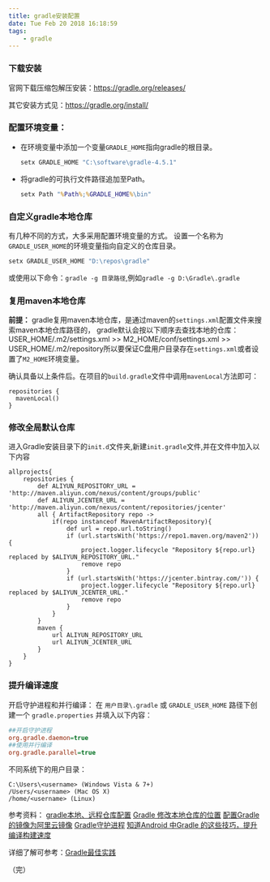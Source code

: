 ```yaml
---
title: gradle安装配置
date: Tue Feb 20 2018 16:18:59
tags:
	- gradle
---
```

### 下载安装
官网下载压缩包解压安装：https://gradle.org/releases/

其它安装方式见：https://gradle.org/install/


### 配置环境变量：
- 在环境变量中添加一个变量`GRADLE_HOME`指向gradle的根目录。
  ```bat
  setx GRADLE_HOME "C:\software\gradle-4.5.1"
  ```
- 将gradle的可执行文件路径追加至Path。
  ```bat
  setx Path "%Path%;%GRADLE_HOME%\bin"
  ```

### 自定义gradle本地仓库
有几种不同的方式，大多采用配置环境变量的方式。
设置一个名称为`GRADLE_USER_HOME`的环境变量指向自定义的仓库目录。
```bat
setx GRADLE_USER_HOME "D:\repos\gradle"
```
或使用以下命令：`gradle -g 目录路径`,例如`gradle -g D:\Gradle\.gradle`

### 复用maven本地仓库
**前提：**
gradle复用maven本地仓库，是通过maven的`settings.xml`配置文件来搜索maven本地仓库路径的，
gradle默认会按以下顺序去查找本地的仓库：
USER_HOME/.m2/settings.xml >> M2_HOME/conf/settings.xml >> USER_HOME/.m2/repository所以要保证C盘用户目录存在`settings.xml`或者设置了`M2_HOME`环境变量。

确认具备以上条件后。在项目的`build.gradle`文件中调用`mavenLocal`方法即可：
```
repositories {
  mavenLocal()
}
```

### 修改全局默认仓库
进入Gradle安装目录下的`init.d`文件夹,新建`init.gradle`文件,并在文件中加入以下内容
```
allprojects{
    repositories {
        def ALIYUN_REPOSITORY_URL = 'http://maven.aliyun.com/nexus/content/groups/public'
        def ALIYUN_JCENTER_URL = 'http://maven.aliyun.com/nexus/content/repositories/jcenter'
        all { ArtifactRepository repo ->
            if(repo instanceof MavenArtifactRepository){
                def url = repo.url.toString()
                if (url.startsWith('https://repo1.maven.org/maven2')) {
                    project.logger.lifecycle "Repository ${repo.url} replaced by $ALIYUN_REPOSITORY_URL."
                    remove repo
                }
                if (url.startsWith('https://jcenter.bintray.com/')) {
                    project.logger.lifecycle "Repository ${repo.url} replaced by $ALIYUN_JCENTER_URL."
                    remove repo
                }
            }
        }
        maven {
        	url ALIYUN_REPOSITORY_URL
            url ALIYUN_JCENTER_URL
        }
    }
}
```

### 提升编译速度
开启守护进程和并行编译：
在 `用户目录\.gradle` 或 `GRADLE_USER_HOME` 路径下创建一个 `gradle.properties` 并填入以下内容：
```INI
##开启守护进程
org.gradle.daemon=true
##使用并行编译
org.gradle.parallel=true
```
不同系统下的用户目录：
```
C:\Users\<username> (Windows Vista & 7+)
/Users/<username> (Mac OS X)
/home/<username> (Linux)
```
参考资料：
[gradle本地、远程仓库配置](http://blog.csdn.net/x_iya/article/details/75040806)
[Gradle 修改本地仓库的位置](http://blog.csdn.net/kl28978113/article/details/53018225)
[配置Gradle的镜像为阿里云镜像](https://tvzr.com/change-the-mirror-of-gradle-to-aliyun.html)
[Gradle守护进程](https://benweizhu.gitbooks.io/gradle-best-practice/content/the-gradle-daemon.html)
[知道Android 中Gradle 的这些技巧，提升编译构建速度](http://tiki.cat/2016/05/26/android-studio-gradle-build-run-faster/)

详细了解可参考：[Gradle最佳实践](https://www.gitbook.com/book/benweizhu/gradle-best-practice/details)

（完）



